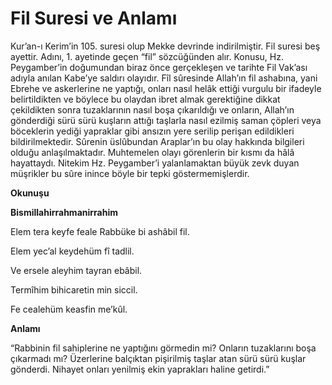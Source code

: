 # **Fil Suresi ve Anlamı**

Kur’an-ı Kerim’in 105. suresi olup Mekke devrinde indirilmiştir. Fil suresi beş ayettir. Adını, 1. ayetinde geçen “fil” sözcüğünden alır. Konusu, Hz. Peygamber’in doğumundan biraz önce gerçekleşen ve tarihte Fil Vak’ası adıyla anılan Kabe’ye saldırı olayıdır. Fîl sûresinde Allah’ın fil ashabına, yani Ebrehe ve askerlerine ne yaptığı, onları nasıl helâk ettiği vurgulu bir ifadeyle belirtildikten ve böylece bu olaydan ibret almak gerektiğine dikkat çekildikten sonra tuzaklarının nasıl boşa çıkarıldığı ve onların, Allah’ın gönderdiği sürü sürü kuşların attığı taşlarla nasıl ezilmiş saman çöpleri veya böceklerin yediği yapraklar gibi ansızın yere serilip perişan edildikleri bildirilmektedir. Sûrenin üslûbundan Araplar’ın bu olay hakkında bilgileri olduğu anlaşılmaktadır. Muhtemelen olayı görenlerin bir kısmı da hâlâ hayattaydı. Nitekim Hz. Peygamber’i yalanlamaktan büyük zevk duyan müşrikler bu sûre inince böyle bir tepki göstermemişlerdir.

**Okunuşu**

**Bismillahirrahmanirrahim**

Elem tera keyfe feale Rabbüke bi ashâbil fil.

Elem yec’al keydehüm fî tadlil.

Ve ersele aleyhim tayran ebâbil.

Termîhim bihicaretin min siccil.

Fe cealehüm keasfin me’kûl.



**Anlamı**

“Rabbinin fil sahiplerine ne yaptığını görmedin mi? Onların tuzaklarını boşa çıkarmadı mı? Üzerlerine balçıktan pişirilmiş taşlar atan sürü sürü kuşlar gönderdi. Nihayet onları yenilmiş ekin yaprakları haline getirdi.”
